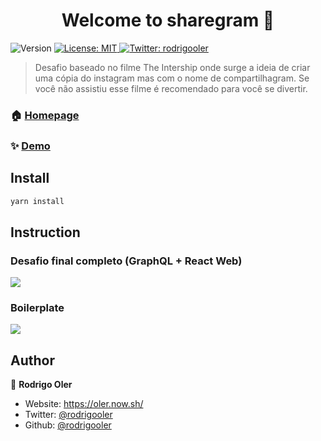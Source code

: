 <h1 align="center">Welcome to sharegram 👋</h1>
<p>
  <img alt="Version" src="https://img.shields.io/badge/version-0.1.0-blue.svg?cacheSeconds=2592000" />
  <a href="#" target="_blank">
    <img alt="License: MIT" src="https://img.shields.io/badge/License-MIT-yellow.svg" />
  </a>
  <a href="https://twitter.com/rodrigooler" target="_blank">
    <img alt="Twitter: rodrigooler" src="https://img.shields.io/twitter/follow/rodrigooler.svg?style=social" />
  </a>
</p>

> Desafio baseado no filme The Intership onde surge a ideia de criar uma cópia do instagram mas com o nome de compartilhagram. Se você não assistiu esse filme é recomendado para você se divertir.

### 🏠 [Homepage](https://github.com/brokerse/)

### ✨ [Demo](https://github.com/brokerse/)

## Install

```sh
yarn install
```

## Instruction

### Desafio final completo (GraphQL + React Web)
<img src="https://user-images.githubusercontent.com/5496931/69729639-709bf880-1105-11ea-9463-2af50e55dba8.png">

### Boilerplate
<img src="https://user-images.githubusercontent.com/5496931/69740154-b19d0880-1117-11ea-966c-f16ef2a2f0f2.png">

## Author

👤 **Rodrigo Oler**

* Website: https://oler.now.sh/
* Twitter: [@rodrigooler](https://twitter.com/rodrigooler)
* Github: [@rodrigooler](https://github.com/rodrigooler)

<!-- ## 🤝 Contributing

Contributions, issues and feature requests are welcome!<br />Feel free to check [issues page](https://github.com/brokerse/jobs/issues).

## Show your support

Give a ⭐️ if this project helped you! -->

<!-- <a href="https://www.patreon.com/rodrigooler">
  <img src="https://c5.patreon.com/external/logo/become_a_patron_button@2x.png" width="160">
</a> -->